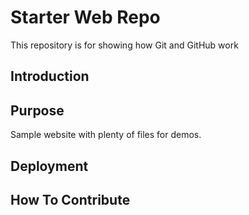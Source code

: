 # Starter Web Repo

This repository is for showing how Git and GitHub work

## Introduction

## Purpose

Sample website with plenty of files for demos.

## Deployment

## How To Contribute


